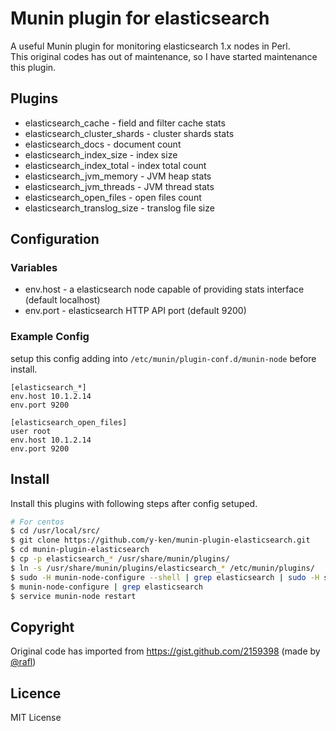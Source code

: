 # Munin plugin for elasticsearch

A useful Munin plugin for monitoring elasticsearch 1.x nodes in Perl.<br />
This original codes has out of maintenance, so I have started maintenance this plugin.

## Plugins

* elasticsearch_cache - field and filter cache stats* elasticsearch_cluster_shards - cluster shards stats* elasticsearch_docs - document count* elasticsearch_index_size - index size* elasticsearch_index_total - index total count* elasticsearch_jvm_memory - JVM heap stats* elasticsearch_jvm_threads - JVM thread stats* elasticsearch_open_files - open files count* elasticsearch_translog_size - translog file size

## Configuration

### Variables

* env.host - a elasticsearch node capable of providing stats interface (default localhost)
* env.port - elasticsearch HTTP API port (default 9200)

### Example Config

setup this config adding into `/etc/munin/plugin-conf.d/munin-node` before install.

```
[elasticsearch_*]
env.host 10.1.2.14
env.port 9200

[elasticsearch_open_files]
user root
env.host 10.1.2.14
env.port 9200
```

## Install

Install this plugins with following steps after config setuped.

```sh
# For centos
$ cd /usr/local/src/
$ git clone https://github.com/y-ken/munin-plugin-elasticsearch.git
$ cd munin-plugin-elasticsearch
$ cp -p elasticsearch_* /usr/share/munin/plugins/
$ ln -s /usr/share/munin/plugins/elasticsearch_* /etc/munin/plugins/
$ sudo -H munin-node-configure --shell | grep elasticsearch | sudo -H sh
$ munin-node-configure | grep elasticsearch
$ service munin-node restart
```

## Copyright

Original code has imported from https://gist.github.com/2159398 (made by [@rafl](https://github.com/rafl))

## Licence

MIT License
